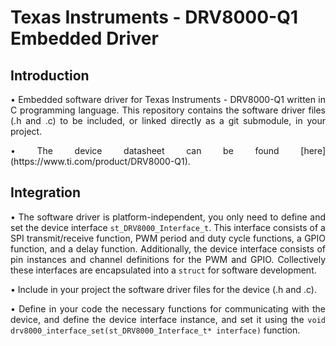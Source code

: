 # Texas Instruments - DRV8000-Q1 Embedded Driver

## Introduction

<p align="justify">&bull; Embedded software driver for Texas Instruments - DRV8000-Q1 written in C programming language. This repository contains the software driver files (.h and .c) to be included, or linked directly as a git submodule, in your project.</p>
<p align="justify">&bull; The device datasheet can be found [here](https://www.ti.com/product/DRV8000-Q1).</p>

## Integration

<p align="justify">&bull; The software driver is platform-independent, you only need to define and set the device interface <code>st_DRV8000_Interface_t</code>. This interface consists of a SPI transmit/receive function, PWM period and duty cycle functions, a GPIO function, and a delay function. Additionally, the device interface consists of pin instances and channel definitions for the PWM and GPIO. Collectively these interfaces are encapsulated into a <code>struct</code> for software development.</p>
<p align="justify">&bull; Include in your project the software driver files for the device (.h and .c).</p>
<p align="justify">&bull; Define in your code the necessary functions for communicating with the device, and define the device interface instance, and set it using the <code>void drv8000_interface_set(st_DRV8000_Interface_t* interface)</code> function.</p>
